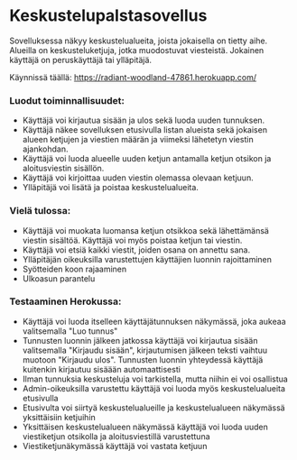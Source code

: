 # Keskustelupalstasovellus

Sovelluksessa näkyy keskustelualueita, joista jokaisella on tietty aihe. Alueilla on keskusteluketjuja, jotka muodostuvat viesteistä. Jokainen käyttäjä on peruskäyttäjä tai ylläpitäjä.

Käynnissä täällä: https://radiant-woodland-47861.herokuapp.com/

### Luodut toiminnallisuudet:

* Käyttäjä voi kirjautua sisään ja ulos sekä luoda uuden tunnuksen.
* Käyttäjä näkee sovelluksen etusivulla listan alueista sekä jokaisen alueen ketjujen ja viestien määrän ja viimeksi lähetetyn viestin ajankohdan.
* Käyttäjä voi luoda alueelle uuden ketjun antamalla ketjun otsikon ja aloitusviestin sisällön.
* Käyttäjä voi kirjoittaa uuden viestin olemassa olevaan ketjuun.
* Ylläpitäjä voi lisätä ja poistaa keskustelualueita.

### Vielä tulossa:

* Käyttäjä voi muokata luomansa ketjun otsikkoa sekä lähettämänsä viestin sisältöä. Käyttäjä voi myös poistaa ketjun tai viestin.
* Käyttäjä voi etsiä kaikki viestit, joiden osana on annettu sana.
* Ylläpitäjän oikeuksilla varustettujen käyttäjien luonnin rajoittaminen
* Syötteiden koon rajaaminen
* Ulkoasun parantelu

### Testaaminen Herokussa:

* Käyttäjä voi luoda itselleen käyttäjätunnuksen näkymässä, joka aukeaa valitsemalla "Luo tunnus"
* Tunnusten luonnin jälkeen jatkossa käyttäjä voi kirjautua sisään valitsemalla "Kirjaudu sisään", kirjautumisen jälkeen teksti vaihtuu muotoon "Kirjaudu ulos". Tunnusten luonnin yhteydessä käyttäjä kuitenkin kirjautuu sisäään automaattisesti
* Ilman tunnuksia keskusteluja voi tarkistella, mutta niihin ei voi osallistua
* Admin-oikeuksilla varustettu käyttäjä voi luoda myös keskustelualueita etusivulla
* Etusivulta voi siirtyä keskustelualueille ja keskustelualueen näkymässä yksittäisiin ketjuihin
* Yksittäisen keskustelualueen näkymässä käyttäjä voi luoda uuden viestiketjun otsikolla ja aloitusviestillä varustettuna
* Viestiketjunäkymässä käyttäjä voi vastata ketjuun
